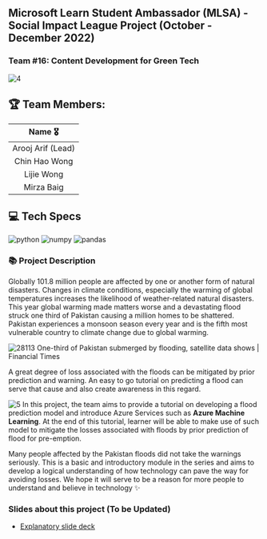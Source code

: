## Microsoft Learn Student Ambassador (MLSA) - Social Impact League Project (October - December 2022)
### Team #16: Content Development for Green Tech
![4](https://user-images.githubusercontent.com/40885002/210086378-2f05858f-56ef-40ac-896a-cd14caf79182.jpg)
## 🏆 Team Members: 

|      Name 🎖️    |  
|:-------------:|
| Arooj Arif (Lead) |  
| Chin Hao Wong       | 
| Lijie Wong  |  
| Mirza Baig  | 

## 💻 Tech Specs

![python](https://img.shields.io/badge/Python-FFD43B?style=for-the-badge&logo=python&logoColor=blue)
![numpy](https://img.shields.io/badge/Numpy-777BB4?style=for-the-badge&logo=numpy&logoColor=white)
![pandas](https://img.shields.io/badge/Pandas-2C2D72?style=for-the-badge&logo=pandas&logoColor=white)
### 📚 Project Description
Globally 101.8 million people are affected by one or another form of natural disasters. Changes in climate conditions, especially the warming of global temperatures increases the likelihood of weather-related natural disasters. This year global warming made matters worse and a devastating flood struck one third of Pakistan causing a million homes to be shattered. Pakistan experiences a monsoon season every year and is the fifth most vulnerable country to climate change due to global warming. 



![28113](https://user-images.githubusercontent.com/40885002/210089122-8c02dcad-1af8-4cf8-a7ea-317c4f766295.jpeg)
One-third of Pakistan submerged by flooding, satellite data shows | Financial Times


A great degree of loss associated with the floods can be mitigated by prior prediction and warning. An easy to go tutorial on predicting a flood can serve that cause and also create awareness in this regard. 

![5](https://user-images.githubusercontent.com/40885002/210087683-18a53b22-8f3c-4fa7-b96b-f3a85fe4c2fb.png)
In this project, the team aims to provide a tutorial on developing a flood prediction model and introduce Azure Services such as **Azure Machine Learning**. At the end of this tutorial, learner will be able to make use of such model to  mitigate the losses associated with floods by prior prediction of flood for pre-emption.

Many people affected by the Pakistan floods did not take the warnings seriously. This is a basic and introductory module in the series and aims to develop a logical understanding of how technology can pave the way for avoiding losses. We hope it will serve to be a reason for more people to understand and believe in technology :sparkles:

### Slides about this project (To be Updated)

- [Explanatory slide deck](https://github.com/microsoft/workshop-template/blob/main/presentation.pptx?raw=true)
